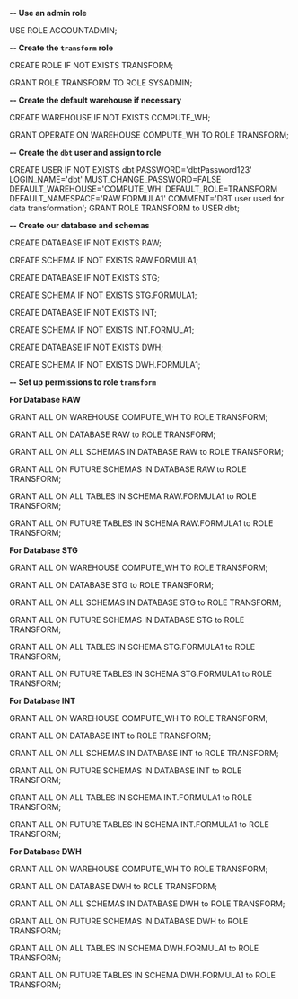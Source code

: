 **-- Use an admin role**

USE ROLE ACCOUNTADMIN;

**-- Create the `transform` role**

CREATE ROLE IF NOT EXISTS TRANSFORM;

GRANT ROLE TRANSFORM TO ROLE SYSADMIN;

**-- Create the default warehouse if necessary**

CREATE WAREHOUSE IF NOT EXISTS COMPUTE_WH;

GRANT OPERATE ON WAREHOUSE COMPUTE_WH TO ROLE TRANSFORM;

**-- Create the `dbt` user and assign to role**

CREATE USER IF NOT EXISTS dbt
  PASSWORD='dbtPassword123'
  LOGIN_NAME='dbt'
  MUST_CHANGE_PASSWORD=FALSE
  DEFAULT_WAREHOUSE='COMPUTE_WH'
  DEFAULT_ROLE=TRANSFORM
  DEFAULT_NAMESPACE='RAW.FORMULA1'
  COMMENT='DBT user used for data transformation';
GRANT ROLE TRANSFORM to USER dbt;

**-- Create our database and schemas**

CREATE DATABASE IF NOT EXISTS RAW;

CREATE SCHEMA IF NOT EXISTS RAW.FORMULA1;

CREATE DATABASE IF NOT EXISTS STG;

CREATE SCHEMA IF NOT EXISTS STG.FORMULA1;

CREATE DATABASE IF NOT EXISTS INT;

CREATE SCHEMA IF NOT EXISTS INT.FORMULA1;

CREATE DATABASE IF NOT EXISTS DWH;

CREATE SCHEMA IF NOT EXISTS DWH.FORMULA1;

**-- Set up permissions to role `transform`**

**For Database RAW**

GRANT ALL ON WAREHOUSE COMPUTE_WH TO ROLE TRANSFORM; 

GRANT ALL ON DATABASE RAW to ROLE TRANSFORM;

GRANT ALL ON ALL SCHEMAS IN DATABASE RAW to ROLE TRANSFORM;

GRANT ALL ON FUTURE SCHEMAS IN DATABASE RAW to ROLE TRANSFORM;

GRANT ALL ON ALL TABLES IN SCHEMA RAW.FORMULA1 to ROLE TRANSFORM;

GRANT ALL ON FUTURE TABLES IN SCHEMA RAW.FORMULA1 to ROLE TRANSFORM;


**For Database STG**

GRANT ALL ON WAREHOUSE COMPUTE_WH TO ROLE TRANSFORM; 

GRANT ALL ON DATABASE STG to ROLE TRANSFORM;

GRANT ALL ON ALL SCHEMAS IN DATABASE STG to ROLE TRANSFORM;

GRANT ALL ON FUTURE SCHEMAS IN DATABASE STG to ROLE TRANSFORM;

GRANT ALL ON ALL TABLES IN SCHEMA STG.FORMULA1 to ROLE TRANSFORM;

GRANT ALL ON FUTURE TABLES IN SCHEMA STG.FORMULA1 to ROLE TRANSFORM;


**For Database INT**

GRANT ALL ON WAREHOUSE COMPUTE_WH TO ROLE TRANSFORM; 

GRANT ALL ON DATABASE INT to ROLE TRANSFORM;

GRANT ALL ON ALL SCHEMAS IN DATABASE INT to ROLE TRANSFORM;

GRANT ALL ON FUTURE SCHEMAS IN DATABASE INT to ROLE TRANSFORM;

GRANT ALL ON ALL TABLES IN SCHEMA INT.FORMULA1 to ROLE TRANSFORM;

GRANT ALL ON FUTURE TABLES IN SCHEMA INT.FORMULA1 to ROLE TRANSFORM;


**For Database DWH**

GRANT ALL ON WAREHOUSE COMPUTE_WH TO ROLE TRANSFORM; 

GRANT ALL ON DATABASE DWH to ROLE TRANSFORM;

GRANT ALL ON ALL SCHEMAS IN DATABASE DWH to ROLE TRANSFORM;

GRANT ALL ON FUTURE SCHEMAS IN DATABASE DWH to ROLE TRANSFORM;

GRANT ALL ON ALL TABLES IN SCHEMA DWH.FORMULA1 to ROLE TRANSFORM;

GRANT ALL ON FUTURE TABLES IN SCHEMA DWH.FORMULA1 to ROLE TRANSFORM;


